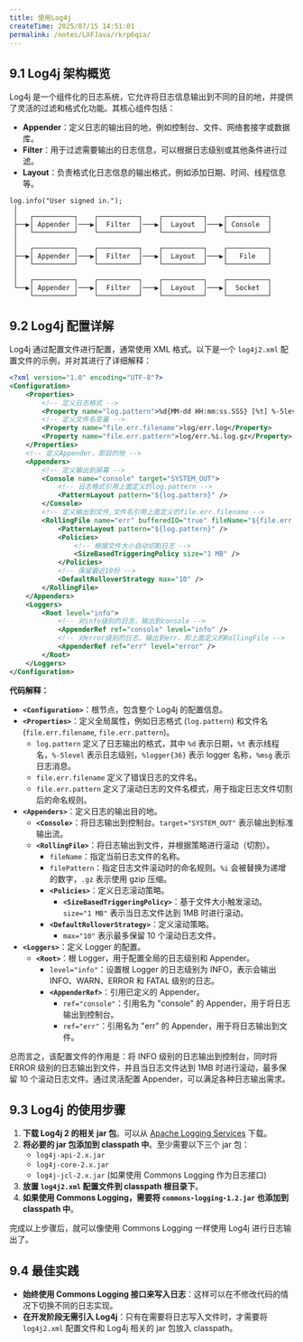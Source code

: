 ```yaml
---
title: 使用Log4j
createTime: 2025/07/15 14:51:01
permalink: /notes/LXFJava/rkrp6qia/
---
```

## 9.1 Log4j 架构概览

Log4j 是一个组件化的日志系统，它允许将日志信息输出到不同的目的地，并提供了灵活的过滤和格式化功能。其核心组件包括：

*   **Appender**：定义日志的输出目的地，例如控制台、文件、网络套接字或数据库。
*   **Filter**：用于过滤需要输出的日志信息，可以根据日志级别或其他条件进行过滤。
*   **Layout**：负责格式化日志信息的输出格式，例如添加日期、时间、线程信息等。

```
log.info("User signed in.");
 │
 │   ┌──────────┐    ┌──────────┐    ┌──────────┐    ┌──────────┐
 ├──▶│ Appender │───▶│  Filter  │───▶│  Layout  │───▶│ Console  │
 │   └──────────┘    └──────────┘    └──────────┘    └──────────┘
 │
 │   ┌──────────┐    ┌──────────┐    ┌──────────┐    ┌──────────┐
 ├──▶│ Appender │───▶│  Filter  │───▶│  Layout  │───▶│   File   │
 │   └──────────┘    └──────────┘    └──────────┘    └──────────┘
 │
 │   ┌──────────┐    ┌──────────┐    ┌──────────┐    ┌──────────┐
 └──▶│ Appender │───▶│  Filter  │───▶│  Layout  │───▶│  Socket  │
     └──────────┘    └──────────┘    └──────────┘    └──────────┘
```

## 9.2 Log4j 配置详解

Log4j 通过配置文件进行配置，通常使用 XML 格式。以下是一个 `log4j2.xml` 配置文件的示例，并对其进行了详细解释：

```xml
<?xml version="1.0" encoding="UTF-8"?>
<Configuration>
	<Properties>
        <!-- 定义日志格式 -->
		<Property name="log.pattern">%d{MM-dd HH:mm:ss.SSS} [%t] %-5level %logger{36}%n%msg%n%n</Property>
        <!-- 定义文件名变量 -->
		<Property name="file.err.filename">log/err.log</Property>
		<Property name="file.err.pattern">log/err.%i.log.gz</Property>
	</Properties>
    <!-- 定义Appender，即目的地 -->
	<Appenders>
        <!-- 定义输出到屏幕 -->
		<Console name="console" target="SYSTEM_OUT">
            <!-- 日志格式引用上面定义的log.pattern -->
			<PatternLayout pattern="${log.pattern}" />
		</Console>
        <!-- 定义输出到文件,文件名引用上面定义的file.err.filename -->
		<RollingFile name="err" bufferedIO="true" fileName="${file.err.filename}" filePattern="${file.err.pattern}">
			<PatternLayout pattern="${log.pattern}" />
			<Policies>
                <!-- 根据文件大小自动切割日志 -->
				<SizeBasedTriggeringPolicy size="1 MB" />
			</Policies>
            <!-- 保留最近10份 -->
			<DefaultRolloverStrategy max="10" />
		</RollingFile>
	</Appenders>
	<Loggers>
		<Root level="info">
            <!-- 对info级别的日志，输出到console -->
			<AppenderRef ref="console" level="info" />
            <!-- 对error级别的日志，输出到err，即上面定义的RollingFile -->
			<AppenderRef ref="err" level="error" />
		</Root>
	</Loggers>
</Configuration>
```

**代码解释：**

*   **`<Configuration>`**：根节点，包含整个 Log4j 的配置信息。
*   **`<Properties>`**：定义全局属性，例如日志格式 (`log.pattern`) 和文件名 (`file.err.filename`, `file.err.pattern`)。
    *   `log.pattern` 定义了日志输出的格式，其中 `%d` 表示日期，`%t` 表示线程名，`%-5level` 表示日志级别，`%logger{36}` 表示 logger 名称，`%msg` 表示日志消息。
    *   `file.err.filename` 定义了错误日志的文件名。
    *   `file.err.pattern` 定义了滚动日志的文件名模式，用于指定日志文件切割后的命名规则。
*   **`<Appenders>`**：定义日志的输出目的地。
    *   **`<Console>`**：将日志输出到控制台。`target="SYSTEM_OUT"` 表示输出到标准输出流。
    *   **`<RollingFile>`**：将日志输出到文件，并根据策略进行滚动（切割）。
        *   `fileName`：指定当前日志文件的名称。
        *   `filePattern`：指定日志文件滚动时的命名规则。`%i` 会被替换为递增的数字，`.gz` 表示使用 gzip 压缩。
        *   **`<Policies>`**：定义日志滚动策略。
            *   **`<SizeBasedTriggeringPolicy>`**：基于文件大小触发滚动。`size="1 MB"` 表示当日志文件达到 1MB 时进行滚动。
        *   **`<DefaultRolloverStrategy>`**：定义滚动策略。
            *   `max="10"` 表示最多保留 10 个滚动日志文件。
*   **`<Loggers>`**：定义 Logger 的配置。
    *   **`<Root>`**：根 Logger，用于配置全局的日志级别和 Appender。
        *   `level="info"`：设置根 Logger 的日志级别为 INFO，表示会输出 INFO、WARN、ERROR 和 FATAL 级别的日志。
        *   **`<AppenderRef>`**：引用已定义的 Appender。
            *   `ref="console"`：引用名为 "console" 的 Appender，用于将日志输出到控制台。
            *   `ref="err"`：引用名为 "err" 的 Appender，用于将日志输出到文件。

总而言之，该配置文件的作用是：将 INFO 级别的日志输出到控制台，同时将 ERROR 级别的日志输出到文件，并且当日志文件达到 1MB 时进行滚动，最多保留 10 个滚动日志文件。通过灵活配置 Appender，可以满足各种日志输出需求。

## 9.3 Log4j 的使用步骤

1.  **下载 Log4j 2 的相关 jar 包**。可以从 [Apache Logging Services](https://logging.apache.org/log4j/2.x/download.html) 下载。
2.  **将必要的 jar 包添加到 classpath 中**。至少需要以下三个 jar 包：
    *   `log4j-api-2.x.jar`
    *   `log4j-core-2.x.jar`
    *   `log4j-jcl-2.x.jar` (如果使用 Commons Logging 作为日志接口)
3.  **放置 `log4j2.xml` 配置文件到 classpath 根目录下**。
4.  **如果使用 Commons Logging，需要将 `commons-logging-1.2.jar` 也添加到 classpath 中**。

完成以上步骤后，就可以像使用 Commons Logging 一样使用 Log4j 进行日志输出了。

## 9.4 最佳实践

*   **始终使用 Commons Logging 接口来写入日志**：这样可以在不修改代码的情况下切换不同的日志实现。
*   **在开发阶段无需引入 Log4j**：只有在需要将日志写入文件时，才需要将 `log4j2.xml` 配置文件和 Log4j 相关的 jar 包放入 classpath。

